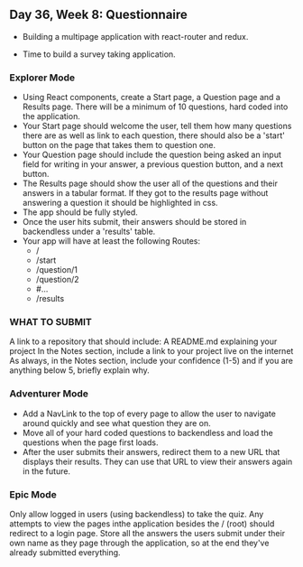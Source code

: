 
## Day 36, Week 8: Questionnaire
* Building a multipage application with react-router and redux.

* Time to build a survey taking application.

### Explorer Mode

* Using React components, create a Start page, a Question page and a Results page. There will be a minimum of 10 questions, hard coded into the application.
* Your Start page should welcome the user, tell them how many questions there are as well as link to each question, there should also be a 'start' button on the page that takes them to question one.
* Your Question page should include the question being asked an input field for writing in your answer, a previous question button, and a next button.
* The Results page should show the user all of the questions and their answers in a tabular format. If they got to the results page without answering a question it should be highlighted in css.
* The app should be fully styled.
* Once the user hits submit, their answers should be stored in backendless under a 'results' table.
* Your app will have at least the following Routes:
    * /
    * /start
    * /question/1
    * /question/2
    *  #...
    * /results

### WHAT TO SUBMIT
A link to a repository that should include:
A README.md explaining your project
In the Notes section, include a link to your project live on the internet
As always, in the Notes section, include your confidence (1-5) and if you are anything below 5, briefly explain why.

### Adventurer Mode

- Add a NavLink to the top of every page to allow the user to navigate around quickly and see what question they are on.
- Move all of your hard coded questions to backendless and load the questions when the page first loads.
- After the user submits their answers, redirect them to a new URL that displays their results. They can use that URL to view their answers again in the future.

### Epic Mode

Only allow logged in users (using backendless) to take the quiz. Any attempts to view the pages inthe application besides the / (root) should redirect to a login page.
Store all the answers the users submit under their own name as they page through the application, so at the end they've already submitted everything.

